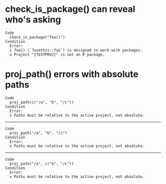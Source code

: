 # check_is_package() can reveal who's asking

    Code
      check_is_package("foo()")
    Condition
      Error:
      i foo() (`?usethis::foo`) is designed to work with packages.
      x Project "{TESTPROJ}" is not an R package.

# proj_path() errors with absolute paths

    Code
      proj_path(c("/a", "b", "/c"))
    Condition
      Error:
      x Paths must be relative to the active project, not absolute.

---

    Code
      proj_path("/a", "b", "/c")
    Condition
      Error:
      x Paths must be relative to the active project, not absolute.

---

    Code
      proj_path("/a", c("b", "/c"))
    Condition
      Error:
      x Paths must be relative to the active project, not absolute.

